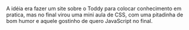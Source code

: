 A idéia era fazer um site sobre o Toddy para colocar conhecimento em pratica, mas no final virou uma mini aula de CSS, com uma pitadinha de bom humor e aquele gostinho de quero JavaScript no final.